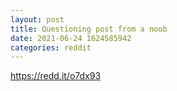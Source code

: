 ```yaml
--- 
layout: post 
title: Questioning post from a noob 
date: 2021-06-24 1624585942 
categories: reddit 
--- 
```

https://redd.it/o7dx93